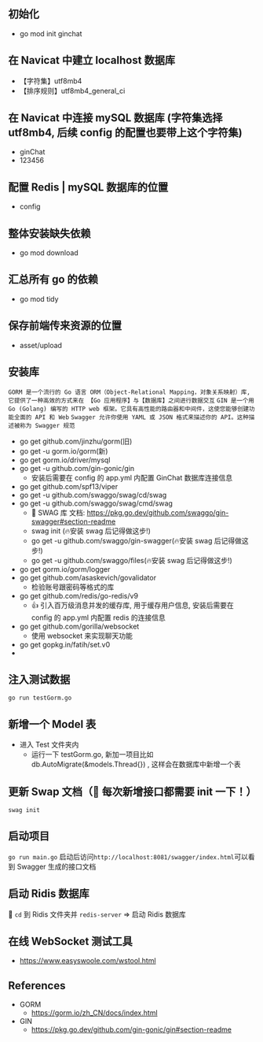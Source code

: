 ## 初始化
- go mod init ginchat


## 在 Navicat 中建立 localhost 数据库
- 【字符集】utf8mb4
- 【排序规则】utf8mb4_general_ci


## 在 Navicat 中连接 mySQL 数据库 (字符集选择 utf8mb4, 后续 config 的配置也要带上这个字符集)
- ginChat
- 123456


## 配置 Redis | mySQL 数据库的位置
- config


## 整体安装缺失依赖
- go mod download


## 汇总所有 go 的依赖
- go mod tidy


## 保存前端传来资源的位置
- asset/upload


## 安装库
`GORM 是一个流行的 Go 语言 ORM（Object-Relational Mapping，对象关系映射）库, 它提供了一种高效的方式来在 【Go 应用程序】与【数据库】之间进行数据交互`
`GIN 是一个用 Go (Golang) 编写的 HTTP web 框架。它具有高性能的路由器和中间件，这使您能够创建功能全面的 API 和 Web`
`Swagger 允许你使用 YAML 或 JSON 格式来描述你的 API。这种描述被称为 Swagger 规范`
- go get github.com/jinzhu/gorm(旧)
- go get -u gorm.io/gorm(新)
- go get gorm.io/driver/mysql 
- go get -u github.com/gin-gonic/gin
  - 安装后需要在 config 的 app.yml 内配置 GinChat 数据库连接信息
- go get github.com/spf13/viper
- go get -u github.com/swaggo/swag/cd/swag 
- go get -u github.com/swaggo/swag/cmd/swag
  - 📄 SWAG 库 文档: https://pkg.go.dev/github.com/swaggo/gin-swagger#section-readme
  - swag init (🔥安装 swag 后记得做这步!)
  - go get -u github.com/swaggo/gin-swagger(🔥安装 swag 后记得做这步!)
  - go get -u github.com/swaggo/files(🔥安装 swag 后记得做这步!)
- go get gorm.io/gorm/logger
- go get github.com/asaskevich/govalidator
  - 检验账号跟密码等格式的库
- go get github.com/redis/go-redis/v9
  - 👍 引入百万级消息并发的缓存库, 用于缓存用户信息, 安装后需要在 config 的 app.yml 内配置 redis 的连接信息
- go get github.com/gorilla/websocket
  - 使用 websocket 来实现聊天功能
- go get gopkg.in/fatih/set.v0
- <!-- - go get github.com/thedevsaddam/govalidator  -->


## 注入测试数据
`go run testGorm.go`


## 新增一个 Model 表
- 进入 Test 文件夹内
  - 运行一下 testGorm.go, 新加一项目比如 db.AutoMigrate(&models.Thread{}) , 这样会在数据库中新增一个表


## 更新 Swap 文档（🌟 每次新增接口都需要 init 一下！）
`swag init`


## 启动项目
`go run main.go`
启动后访问`http://localhost:8081/swagger/index.html`可以看到 Swagger 生成的接口文档


## 启动 Ridis 数据库
🌟 `cd` 到 Ridis 文件夹并 `redis-server` => 启动 Ridis 数据库


## 在线 WebSocket 测试工具
- https://www.easyswoole.com/wstool.html


## References
- GORM
  - https://gorm.io/zh_CN/docs/index.html
- GIN
  - https://pkg.go.dev/github.com/gin-gonic/gin#section-readme